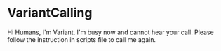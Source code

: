 # VariantCalling
Hi Humans, I'm Variant. I'm busy now and cannot hear your call. Please follow the instruction in scripts file to call me again.
